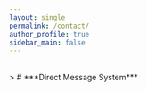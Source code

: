 ```yaml
---
layout: single
permalink: /contact/
author_profile: true
sidebar_main: false
---
```

<br>
> # ***Direct Message System***
<html>
<head>
    <script type="text/javascript" src="https://cdn.jsdelivr.net/npm/emailjs-com@3/dist/email.min.js"></script>
    <script type="text/javascript">
        (function() {
            // https://dashboard.emailjs.com/admin/account
            emailjs.init('6NrA1NVH-yQj6Nas4');
        })();
    </script>
    <script type="text/javascript">
        window.onload = function() {
            document.getElementById('contact-form').addEventListener('submit', function(event) {
                event.preventDefault();
                // generate a five digit number for the contact_number variable
                this.contact_number.value = Math.random() * 100000 | 0;

                // 유효성 검사: 제목, 이메일 주소, 메시지가 모두 입력되었는지 확인
                var title = this.title.value;
                var email = this.email.value;
                var message = this.message.value;
                if (!title || !email || !message) {
                    window.alert('Please fill in all blanks.');
                    return;
                }
    
                // these IDs from the previous steps
                emailjs.sendForm('service_ybo0xbb', 'template_fz0bb1f', this)
                    .then(function(response) {
                        window.alert('Message sent successfully!');
                    }, function(error) {
                        window.alert('Failed to send message. Please try again later.');
                    });
            });
        }
    </script>
</head>
<body>
    <form id="contact-form">
        <input type="hidden" name="contact_number">
        <label>Your Name</label>
        <input type="text" name="name">
        <label>Message Title</label>
        <input type="text" name="title">
        <label>Your Email address</label>
        <input type="email" name="email">
        <label>Message</label>
        <textarea name="message"></textarea>
        <input type="submit" value="Send">
    </form>
</body>





